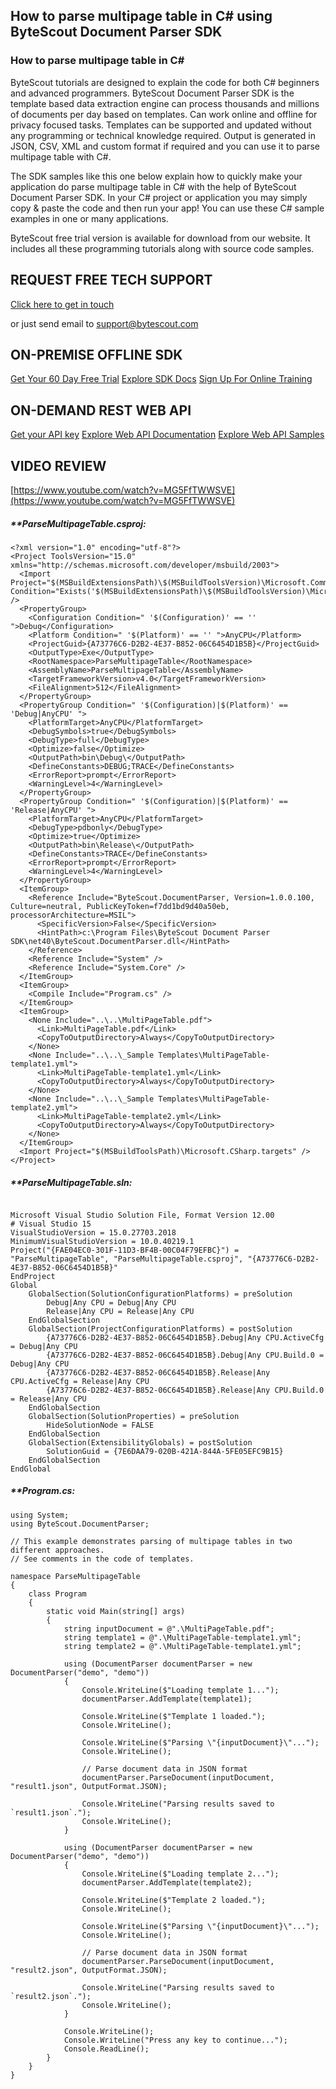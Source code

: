 ## How to parse multipage table in C# using ByteScout Document Parser SDK

### How to parse multipage table in C#

ByteScout tutorials are designed to explain the code for both C# beginners and advanced programmers. ByteScout Document Parser SDK is the template based data extraction engine can process thousands and millions of documents per day based on templates. Can work online and offline for privacy focused tasks. Templates can be supported and updated without any programming or technical knowledge required. Output is generated in JSON, CSV, XML and custom format if required and you can use it to parse multipage table with C#.

The SDK samples like this one below explain how to quickly make your application do parse multipage table in C# with the help of ByteScout Document Parser SDK. In your C# project or application you may simply copy & paste the code and then run your app! You can use these C# sample examples in one or many applications.

ByteScout free trial version is available for download from our website. It includes all these programming tutorials along with source code samples.

## REQUEST FREE TECH SUPPORT

[Click here to get in touch](https://bytescout.zendesk.com/hc/en-us/requests/new?subject=ByteScout%20Document%20Parser%20SDK%20Question)

or just send email to [support@bytescout.com](mailto:support@bytescout.com?subject=ByteScout%20Document%20Parser%20SDK%20Question) 

## ON-PREMISE OFFLINE SDK 

[Get Your 60 Day Free Trial](https://bytescout.com/download/web-installer?utm_source=github-readme)
[Explore SDK Docs](https://bytescout.com/documentation/index.html?utm_source=github-readme)
[Sign Up For Online Training](https://academy.bytescout.com/)


## ON-DEMAND REST WEB API

[Get your API key](https://pdf.co/documentation/api?utm_source=github-readme)
[Explore Web API Documentation](https://pdf.co/documentation/api?utm_source=github-readme)
[Explore Web API Samples](https://github.com/bytescout/ByteScout-SDK-SourceCode/tree/master/PDF.co%20Web%20API)

## VIDEO REVIEW

[https://www.youtube.com/watch?v=MG5FfTWWSVE](https://www.youtube.com/watch?v=MG5FfTWWSVE)




<!-- code block begin -->

##### ****ParseMultipageTable.csproj:**
    
```
<?xml version="1.0" encoding="utf-8"?>
<Project ToolsVersion="15.0" xmlns="http://schemas.microsoft.com/developer/msbuild/2003">
  <Import Project="$(MSBuildExtensionsPath)\$(MSBuildToolsVersion)\Microsoft.Common.props" Condition="Exists('$(MSBuildExtensionsPath)\$(MSBuildToolsVersion)\Microsoft.Common.props')" />
  <PropertyGroup>
    <Configuration Condition=" '$(Configuration)' == '' ">Debug</Configuration>
    <Platform Condition=" '$(Platform)' == '' ">AnyCPU</Platform>
    <ProjectGuid>{A73776C6-D2B2-4E37-B852-06C6454D1B5B}</ProjectGuid>
    <OutputType>Exe</OutputType>
    <RootNamespace>ParseMultipageTable</RootNamespace>
    <AssemblyName>ParseMultipageTable</AssemblyName>
    <TargetFrameworkVersion>v4.0</TargetFrameworkVersion>
    <FileAlignment>512</FileAlignment>
  </PropertyGroup>
  <PropertyGroup Condition=" '$(Configuration)|$(Platform)' == 'Debug|AnyCPU' ">
    <PlatformTarget>AnyCPU</PlatformTarget>
    <DebugSymbols>true</DebugSymbols>
    <DebugType>full</DebugType>
    <Optimize>false</Optimize>
    <OutputPath>bin\Debug\</OutputPath>
    <DefineConstants>DEBUG;TRACE</DefineConstants>
    <ErrorReport>prompt</ErrorReport>
    <WarningLevel>4</WarningLevel>
  </PropertyGroup>
  <PropertyGroup Condition=" '$(Configuration)|$(Platform)' == 'Release|AnyCPU' ">
    <PlatformTarget>AnyCPU</PlatformTarget>
    <DebugType>pdbonly</DebugType>
    <Optimize>true</Optimize>
    <OutputPath>bin\Release\</OutputPath>
    <DefineConstants>TRACE</DefineConstants>
    <ErrorReport>prompt</ErrorReport>
    <WarningLevel>4</WarningLevel>
  </PropertyGroup>
  <ItemGroup>
    <Reference Include="ByteScout.DocumentParser, Version=1.0.0.100, Culture=neutral, PublicKeyToken=f7dd1bd9d40a50eb, processorArchitecture=MSIL">
      <SpecificVersion>False</SpecificVersion>
      <HintPath>c:\Program Files\ByteScout Document Parser SDK\net40\ByteScout.DocumentParser.dll</HintPath>
    </Reference>
    <Reference Include="System" />
    <Reference Include="System.Core" />
  </ItemGroup>
  <ItemGroup>
    <Compile Include="Program.cs" />
  </ItemGroup>
  <ItemGroup>
    <None Include="..\..\MultiPageTable.pdf">
      <Link>MultiPageTable.pdf</Link>
      <CopyToOutputDirectory>Always</CopyToOutputDirectory>
    </None>
    <None Include="..\..\_Sample Templates\MultiPageTable-template1.yml">
      <Link>MultiPageTable-template1.yml</Link>
      <CopyToOutputDirectory>Always</CopyToOutputDirectory>
    </None>
    <None Include="..\..\_Sample Templates\MultiPageTable-template2.yml">
      <Link>MultiPageTable-template2.yml</Link>
      <CopyToOutputDirectory>Always</CopyToOutputDirectory>
    </None>
  </ItemGroup>
  <Import Project="$(MSBuildToolsPath)\Microsoft.CSharp.targets" />
</Project>
```

<!-- code block end -->    

<!-- code block begin -->

##### ****ParseMultipageTable.sln:**
    
```

Microsoft Visual Studio Solution File, Format Version 12.00
# Visual Studio 15
VisualStudioVersion = 15.0.27703.2018
MinimumVisualStudioVersion = 10.0.40219.1
Project("{FAE04EC0-301F-11D3-BF4B-00C04F79EFBC}") = "ParseMultipageTable", "ParseMultipageTable.csproj", "{A73776C6-D2B2-4E37-B852-06C6454D1B5B}"
EndProject
Global
	GlobalSection(SolutionConfigurationPlatforms) = preSolution
		Debug|Any CPU = Debug|Any CPU
		Release|Any CPU = Release|Any CPU
	EndGlobalSection
	GlobalSection(ProjectConfigurationPlatforms) = postSolution
		{A73776C6-D2B2-4E37-B852-06C6454D1B5B}.Debug|Any CPU.ActiveCfg = Debug|Any CPU
		{A73776C6-D2B2-4E37-B852-06C6454D1B5B}.Debug|Any CPU.Build.0 = Debug|Any CPU
		{A73776C6-D2B2-4E37-B852-06C6454D1B5B}.Release|Any CPU.ActiveCfg = Release|Any CPU
		{A73776C6-D2B2-4E37-B852-06C6454D1B5B}.Release|Any CPU.Build.0 = Release|Any CPU
	EndGlobalSection
	GlobalSection(SolutionProperties) = preSolution
		HideSolutionNode = FALSE
	EndGlobalSection
	GlobalSection(ExtensibilityGlobals) = postSolution
		SolutionGuid = {7E6DAA79-020B-421A-844A-5FE05EFC9B15}
	EndGlobalSection
EndGlobal

```

<!-- code block end -->    

<!-- code block begin -->

##### ****Program.cs:**
    
```
using System;
using ByteScout.DocumentParser;

// This example demonstrates parsing of multipage tables in two different approaches.
// See comments in the code of templates.

namespace ParseMultipageTable
{
    class Program
    {
        static void Main(string[] args)
        {
            string inputDocument = @".\MultiPageTable.pdf";
            string template1 = @".\MultiPageTable-template1.yml";
            string template2 = @".\MultiPageTable-template1.yml";

            using (DocumentParser documentParser = new DocumentParser("demo", "demo"))
            {
                Console.WriteLine($"Loading template 1...");
                documentParser.AddTemplate(template1);

                Console.WriteLine($"Template 1 loaded.");
                Console.WriteLine();

                Console.WriteLine($"Parsing \"{inputDocument}\"...");
                Console.WriteLine();

                // Parse document data in JSON format
                documentParser.ParseDocument(inputDocument, "result1.json", OutputFormat.JSON);

                Console.WriteLine("Parsing results saved to `result1.json`.");
                Console.WriteLine();
            }

            using (DocumentParser documentParser = new DocumentParser("demo", "demo"))
            {
                Console.WriteLine($"Loading template 2...");
                documentParser.AddTemplate(template2);

                Console.WriteLine($"Template 2 loaded.");
                Console.WriteLine();

                Console.WriteLine($"Parsing \"{inputDocument}\"...");
                Console.WriteLine();

                // Parse document data in JSON format
                documentParser.ParseDocument(inputDocument, "result2.json", OutputFormat.JSON);

                Console.WriteLine("Parsing results saved to `result2.json`.");
                Console.WriteLine();
            }

            Console.WriteLine();
            Console.WriteLine("Press any key to continue...");
            Console.ReadLine();
        }
    }
}

```

<!-- code block end -->